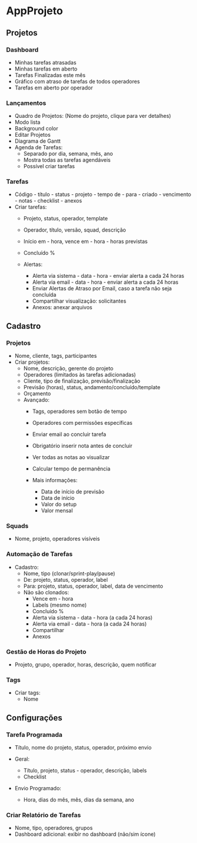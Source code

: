 # AppProjeto

## Projetos

### Dashboard
- Minhas tarefas atrasadas
- Minhas tarefas em aberto
- Tarefas Finalizadas este mês
- Gráfico com atraso de tarefas de todos operadores
- Tarefas em aberto por operador

### Lançamentos
- Quadro de Projetos: (Nome do projeto, clique para ver detalhes)
- Modo lista
- Background color
- Editar Projetos
- Diagrama de Gantt
- Agenda de Tarefas:
  - Separado por dia, semana, mês, ano
  - Mostra todas as tarefas agendáveis
  - Possível criar tarefas

### Tarefas
- Código - título - status - projeto - tempo de - para - criado - vencimento - notas - checklist - anexos
- Criar tarefas:
  - Projeto, status, operador, template
  - Operador, título, versão, squad, descrição
  - Início em - hora, vence em - hora - horas previstas
  - Concluído %

  - Alertas:
    - Alerta via sistema - data - hora - enviar alerta a cada 24 horas
    - Alerta via email - data - hora - enviar alerta a cada 24 horas
    - Enviar Alertas de Atraso por Email, caso a tarefa não seja concluída
    - Compartilhar visualização: solicitantes
    - Anexos: anexar arquivos

## Cadastro

### Projetos
- Nome, cliente, tags, participantes
- Criar projetos:
  - Nome, descrição, gerente do projeto
  - Operadores (limitados às tarefas adicionadas)
  - Cliente, tipo de finalização, previsão/finalização
  - Previsão (horas), status, andamento/concluído/template
  - Orçamento
  - Avançado:
    - Tags, operadores sem botão de tempo
    - Operadores com permissões específicas
    - Enviar email ao concluir tarefa
    - Obrigatório inserir nota antes de concluir
    - Ver todas as notas ao visualizar
    - Calcular tempo de permanência

    - Mais informações:
      - Data de início de previsão
      - Data de início
      - Valor do setup
      - Valor mensal

### Squads
- Nome, projeto, operadores visíveis

### Automação de Tarefas
- Cadastro:
  - Nome, tipo (clonar/sprint-play/pause)
  - De: projeto, status, operador, label
  - Para: projeto, status, operador, label, data de vencimento
  - Não são clonados:
    - Vence em - hora
    - Labels (mesmo nome)
    - Concluído %
    - Alerta via sistema - data - hora (a cada 24 horas)
    - Alerta via email - data - hora (a cada 24 horas)
    - Compartilhar
    - Anexos

### Gestão de Horas do Projeto
- Projeto, grupo, operador, horas, descrição, quem notificar

### Tags
- Criar tags:
  - Nome

## Configurações

### Tarefa Programada
- Título, nome do projeto, status, operador, próximo envio
- Geral:
  - Título, projeto, status - operador, descrição, labels
  - Checklist

- Envio Programado:
  - Hora, dias do mês, mês, dias da semana, ano

### Criar Relatório de Tarefas
- Nome, tipo, operadores, grupos
- Dashboard adicional: exibir no dashboard (não/sim ícone)
